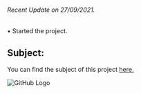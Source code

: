 ###### <i>Recent Update on 27/09/2021.</i>
• Started the project.

## Subject:

You can find the subject of this project [here.](https://github.com/Olbrien/42Lisboa-lvl_3_philosophers/blob/main/extras/lvl_3_philosophers.pdf)

![GitHub Logo](/extras/images/pic1.png)
